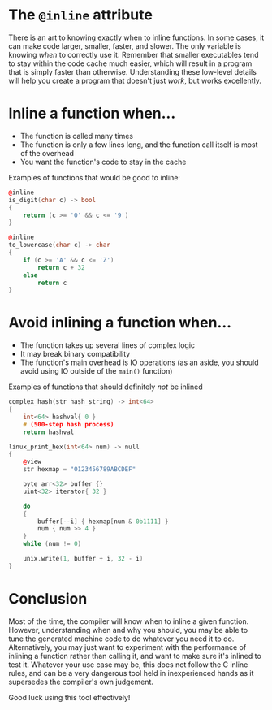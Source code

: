 # The `@inline` attribute
There is an art to knowing exactly when to inline functions. In some cases, it can make code larger, smaller, faster, and slower. The only variable is knowing *when* to correctly use it.
Remember that smaller executables tend to stay within the code cache much easier, which will result in a program that is simply faster than otherwise.
Understanding these low-level details will help you create a program that doesn't just *work*, but works excellently.

# Inline a function when...
- The function is called many times
- The function is only a few lines long, and the function call itself is most of the overhead
- You want the function's code to stay in the cache

Examples of functions that would be good to inline:
```cpp
@inline
is_digit(char c) -> bool
{
    return (c >= '0' && c <= '9')
}
```

```cpp
@inline 
to_lowercase(char c) -> char
{
    if (c >= 'A' && c <= 'Z')
        return c + 32
    else
        return c
}
```

# Avoid inlining a function when...
- The function takes up several lines of complex logic
- It may break binary compatibility
- The function's main overhead is IO operations (as an aside, you should avoid using IO outside of the `main()` function)

Examples of functions that should definitely *not* be inlined
```cpp
complex_hash(str hash_string) -> int<64>
{
    int<64> hashval{ 0 }
    # (500-step hash process)
    return hashval
```

```cpp
linux_print_hex(int<64> num) -> null
{
    @view
    str hexmap = "0123456789ABCDEF"

    byte arr<32> buffer {}
    uint<32> iterator{ 32 }

    do
    {
        buffer[--i] { hexmap[num & 0b1111] }
        num { num >> 4 }
    }
    while (num != 0)

    unix.write(1, buffer + i, 32 - i)
}
```

# Conclusion
Most of the time, the compiler will know when to inline a given function. However, understanding when and why you should, you may be able to tune the generated machine code to do whatever you need it to do.
Alternatively, you may just want to experiment with the performance of inlining a function rather than calling it, and want to make sure it's inlined to test it.
Whatever your use case may be, this does not follow the C inline rules, and can be a very dangerous tool held in inexperienced hands as it supersedes the compiler's own judgement.

Good luck using this tool effectively!
